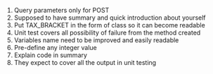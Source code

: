 1. Query parameters only for POST
2. Supposed to have summary and quick introduction about yourself
3. Put TAX_BRACKET in the form of class so it can become readable
4. Unit test covers all possibility of failure from the method created
5. Variables name need to be improved and easily readable
6. Pre-define any integer value 
7. Explain code in summary
8. They expect to cover all the output in unit testing
